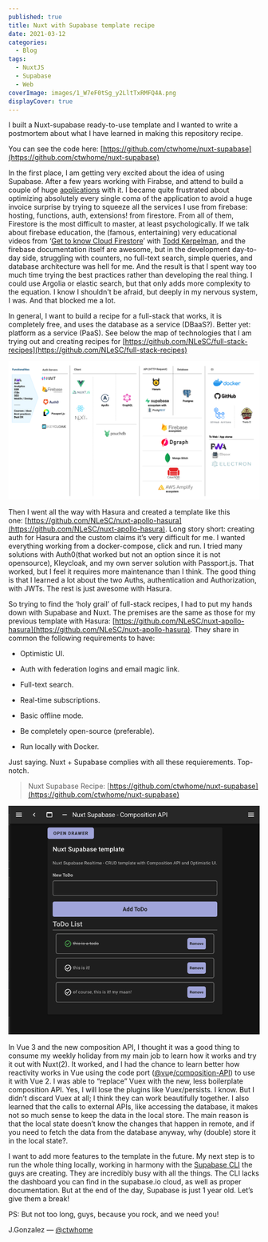 ```yaml
---
published: true
title: Nuxt with Supabase template recipe
date: 2021-03-12
categories:
  - Blog
tags:
  - NuxtJS
  - Supabase
  - Web
coverImage: images/1_W7eF0tSg_y2LltTxRMFQ4A.png
displayCover: true
---
```


I built a Nuxt-supabase ready-to-use template and I wanted to write a postmortem about what I have learned in making this repository recipe.

You can see the code here: [https://github.com/ctwhome/nuxt-supabase](https://github.com/ctwhome/nuxt-supabase)

In the first place, I am getting very excited about the idea of using Supabase. After a few years working with Firabse, and attend to build a couple of huge [applications](http://ideasdiamond.com/) with it. I became quite frustrated about optimizing absolutely every single coma of the application to avoid a huge invoice surprise by trying to squeeze all the services I use from firebase: hosting, functions, auth, extensions! from firestore. From all of them, Firestore is the most difficult to master, at least psychologically. If we talk about firebase education, the (famous, entertaining) very educational videos from ‘[Get to know Cloud Firestore](https://www.youtube.com/watch?v=v_hR4K4auoQ&list=PLl-K7zZEsYLluG5MCVEzXAQ7ACZBCuZgZ)’ with [Todd Kerpelman](https://ctwhome.com/), and the firebase documentation itself are awesome, but in the development day-to-day side, struggling with counters, no full-text search, simple queries, and database architecture was hell for me. And the result is that I spent way too much time trying the best practices rather than developing the real thing. I could use Argolia or elastic search, but that only adds more complexity to the equation. I know I shouldn't be afraid, but deeply in my nervous system, I was. And that blocked me a lot.

In general, I want to build a recipe for a full-stack that works, it is completely free, and uses the database as a service (DBaaS?). Better yet: platform as a service (PaaS). See below the map of technologies that I am trying out and creating recipes for [https://github.com/NLeSC/full-stack-recipes](https://github.com/NLeSC/full-stack-recipes)

![My Own full stack of depth research](./images/stack.png)

Then I went all the way with Hasura and created a template like this one: [https://github.com/NLeSC/nuxt-apollo-hasura](https://github.com/NLeSC/nuxt-apollo-hasura). Long story short: creating auth for Hasura and the custom claims it’s very difficult for me. I wanted everything working from a docker-compose, click and run. I tried many solutions with Auth0(that worked but not an option since it is not opensource), Kleycloak, and my own server solution with Passport.js. That worked, but I feel it requires more maintenance than I think. The good thing is that I learned a lot about the two Auths, authentication and Authorization, with JWTs. The rest is just awesome with Hasura.

So trying to find the ‘holy grail’ of full-stack recipes, I had to put my hands down with Supabase and Nuxt. The premises are the same as those for my previous template with Hasura: [https://github.com/NLeSC/nuxt-apollo-hasura](https://github.com/NLeSC/nuxt-apollo-hasura). They share in common the following requirements to have:

- Optimistic UI.

- Auth with federation logins and email magic link.

- Full-text search.

- Real-time subscriptions.

- Basic offline mode.

- Be completely open-source (preferable).

- Run locally with Docker.

Just saying. Nuxt + Supabase complies with all these requierements. Top-notch.

> Nuxt Supabase Recipe: [https://github.com/ctwhome/nuxt-supabase](https://github.com/ctwhome/nuxt-supabase)

![](./images/0*hADHoOaaivxwSvbW.png)

In Vue 3 and the new composition API, I thought it was a good thing to consume my weekly holiday from my main job to learn how it works and try it out with Nuxt(2). It worked, and I had the chance to learn better how reactivity works in Vue using the code port ([@vu](http://twitter.com/vuw/composition-api)e[/composition-API](http://twitter.com/vuw/composition-api)) to use it with Vue 2. I was able to “replace” Vuex with the new, less boilerplate composition API. Yes, I will lose the plugins like Vuex/persists. I know. But I didn’t discard Vuex at all; I think they can work beautifully together. I also learned that the calls to external APIs, like accessing the database, it makes not so much sense to keep the data in the local store. The main reason is that the local state doesn’t know the changes that happen in remote, and if you need to fetch the data from the database anyway, why (double) store it in the local state?.

I want to add more features to the template in the future. My next step is to run the whole thing locally, working in harmony with the [Supabase CLI](https://github.com/supabase/cli) the guys are creating. They are incredibly busy with all the things. The CLI lacks the dashboard you can find in the supabase.io cloud, as well as proper documentation. But at the end of the day, Supabase is just 1 year old. Let’s give them a break!

PS: But not too long, guys, because you rock, and we need you!

J.Gonzalez — [@ctwhome](http://twitter.com/ctwhome)
